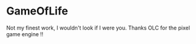 # GameOfLife
Not my finest work, I wouldn't look if I were you.
Thanks OLC for the pixel game engine !!

